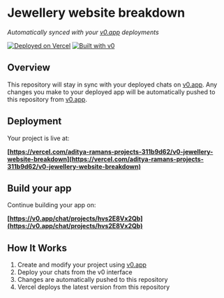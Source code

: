 # Jewellery website breakdown

*Automatically synced with your [v0.app](https://v0.app) deployments*

[![Deployed on Vercel](https://img.shields.io/badge/Deployed%20on-Vercel-black?style=for-the-badge&logo=vercel)](https://vercel.com/aditya-ramans-projects-311b9d62/v0-jewellery-website-breakdown)
[![Built with v0](https://img.shields.io/badge/Built%20with-v0.app-black?style=for-the-badge)](https://v0.app/chat/projects/hvs2E8Vx2Qb)

## Overview

This repository will stay in sync with your deployed chats on [v0.app](https://v0.app).
Any changes you make to your deployed app will be automatically pushed to this repository from [v0.app](https://v0.app).

## Deployment

Your project is live at:

**[https://vercel.com/aditya-ramans-projects-311b9d62/v0-jewellery-website-breakdown](https://vercel.com/aditya-ramans-projects-311b9d62/v0-jewellery-website-breakdown)**

## Build your app

Continue building your app on:

**[https://v0.app/chat/projects/hvs2E8Vx2Qb](https://v0.app/chat/projects/hvs2E8Vx2Qb)**

## How It Works

1. Create and modify your project using [v0.app](https://v0.app)
2. Deploy your chats from the v0 interface
3. Changes are automatically pushed to this repository
4. Vercel deploys the latest version from this repository
